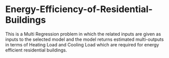 # Energy-Efficiency-of-Residential-Buildings
This is a Multi Regression problem in which the related inputs are given as inputs to the selected model and the model returns estimated multi-outputs in terms of Heating Load and Cooling Load which are required for energy efficient residential buildings.
